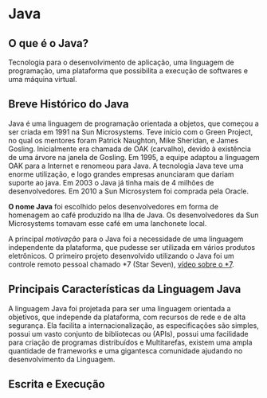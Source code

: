 # Java

## O que é o Java?

Tecnologia para o desenvolvimento de aplicação, uma linguagem de programação, uma plataforma que possibilita a execução de softwares e uma máquina virtual. 

## Breve Histórico do Java
Java é uma linguagem de programação orientada a objetos, que começou a ser criada em 1991 na Sun Microsystems. 
Teve início com o Green Project, no qual os mentores foram Patrick Naughton, Mike Sheridan, e James Gosling.
Inicialmente era chamada de OAK (carvalho), devido à existência de uma árvore na janela de Gosling. 
Em 1995, a equipe adaptou a linguagem OAK para a Internet e renomeou para Java. 
A tecnologia Java teve uma enorme utilização, e logo grandes empresas anunciaram que dariam suporte ao java. 
Em 2003 o Java já tinha mais de 4 milhões de desenvolvedores. 
Em 2010 a Sun Microsystem foi comprada pela Oracle. 

**O nome Java** foi escolhido pelos desenvolvedores em forma de homenagem ao café produzido na Ilha de Java. 
Os desenvolvedores da Sun Microsystems tomavam esse café em uma lanchonete local. 

A principal *motivação* para o Java foi a necessidade de uma linguagem independente da plataforma, que pudesse ser utilizada em vários produtos eletrônicos. 
O primeiro projeto desenvolvido utilizando o Java foi um controle remoto pessoal chamado *7 (Star Seven), [vídeo sobre o *7](https://www.youtube.com/watch?v=Ahg8OBYixL0).

## Principais Características da Linguagem Java
A linguagem Java foi projetada para ser uma linguagem orientada a objetivos, que independe da plataforma, com recursos de rede e de alta segurança. 
Ela facilita a internacionalização, as especificações são simples, possui um vasto conjunto de bibliotecas ou (APIs), possui uma facilidade para criação de programas distribuídos e
Multitarefas, existem uma ampla quantidade de frameworks e uma gigantesca comunidade ajudando no desenvolvimento da Linguagem. 

## Escrita e Execução
